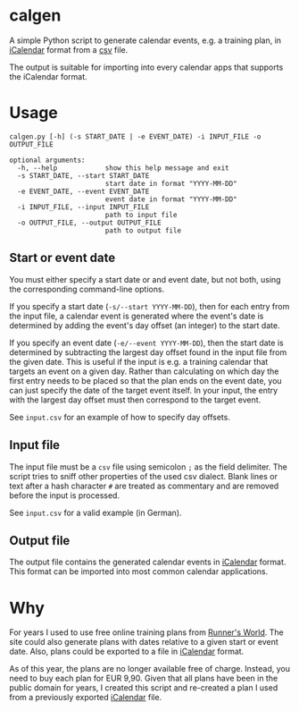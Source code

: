 # calgen
A simple Python script to generate calendar events, e.g. a training plan, in [iCalendar](https://icalendar.org/) format 
from a [csv](https://en.wikipedia.org/wiki/Comma-separated_values) file.

The output is suitable for importing into every calendar apps that supports the iCalendar format.

# Usage
`calgen.py [-h] (-s START_DATE | -e EVENT_DATE) -i INPUT_FILE -o OUTPUT_FILE`

```
optional arguments:
  -h, --help            show this help message and exit
  -s START_DATE, --start START_DATE
                        start date in format "YYYY-MM-DD"
  -e EVENT_DATE, --event EVENT_DATE
                        event date in format "YYYY-MM-DD"
  -i INPUT_FILE, --input INPUT_FILE
                        path to input file
  -o OUTPUT_FILE, --output OUTPUT_FILE
                        path to output file
```

## Start or event date
You must either specify a start date or and event date, but not both, using the corresponding command-line options.

If you specify a start date (`-s/--start YYYY-MM-DD`), then for each entry from the input file, a calendar event is 
generated where the event's date is determined by adding the event's day offset (an integer) to the start date. 

If you specify an event date (`-e/--event YYYY-MM-DD`), then the start date is determined by subtracting the largest day
offset found in the input file from the given date. This is useful if the input is e.g. a training calendar that targets 
an event on a given day. Rather than calculating on which day the first entry needs to be placed so that the plan ends 
on the event date, you can just specify the date of the target event itself. In your input, the entry with the largest 
day offset must then correspond to the target event.

See `input.csv` for an example of how to specify day offsets.  

## Input file
The input file must be a `csv` file using semicolon `;` as the field delimiter. The script tries to sniff other 
properties of the used csv dialect. Blank lines or text after a hash character `#` are treated as commentary and are 
removed before the input is processed.

See `input.csv` for a valid example (in German).

## Output file
The output file contains the generated calendar events in [iCalendar](https://icalendar.org/) format. This format can be
imported into most common calendar applications.

# Why
For years I used to use free online training plans from [Runner's World](https://www.runnersworld.de/trainingsplaene/).
The site could also generate plans with dates relative to a given start or event date. Also, plans could be exported to
a file in [iCalendar](https://icalendar.org/) format.

As of this year, the plans are no longer available free of charge. Instead, you need to buy each plan for EUR 9,90. 
Given that all plans have been in the public domain for years, I created this script and re-created a plan I used from a 
previously exported [iCalendar](https://icalendar.org/) file.
